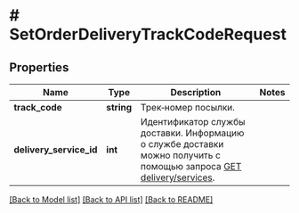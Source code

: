 # # SetOrderDeliveryTrackCodeRequest

## Properties

Name | Type | Description | Notes
------------ | ------------- | ------------- | -------------
**track_code** | **string** | Трек‑номер посылки. |
**delivery_service_id** | **int** | Идентификатор службы доставки. Информацию о службе доставки можно получить с помощью запроса [GET delivery/services](../../reference/orders/getDeliveryServices.md). |

[[Back to Model list]](../../README.md#models) [[Back to API list]](../../README.md#endpoints) [[Back to README]](../../README.md)
